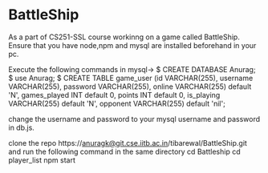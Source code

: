 # BattleShip
As a part of CS251-SSL course workinng on a game called BattleShip.
Ensure that you have node,npm and mysql are installed beforehand in your pc.

Execute the following commands in mysql->
$ CREATE DATABASE Anurag;
$ use Anurag;
$ CREATE TABLE game_user (id VARCHAR(255), username VARCHAR(255), password VARCHAR(255), online VARCHAR(255) default 'N', games_played INT  default 0, points INT default 0, is_playing VARCHAR(255) default 'N', opponent VARCHAR(255) default 'nil'; 

change the username and password to your mysql username and password in db.js.

clone the repo https://anuragk@git.cse.iitb.ac.in/tibarewal/BattleShip.git
and run the following command in the same directory
cd Battleship
cd player_list
npm start


